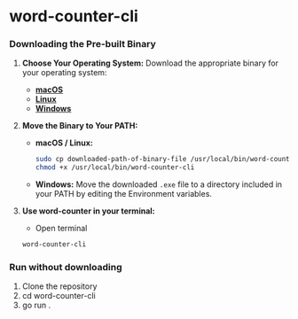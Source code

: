 # word-counter-cli

### Downloading the Pre-built Binary

1. **Choose Your Operating System:**
   Download the appropriate binary for your operating system:
   - **[macOS]([https://github.com/0-jagadeesh-0/word-counter-cli/releases/download/v0.1.0/word-counter-cli-darwin-amd64](https://github.com/0-jagadeesh-0/word-counter-cli/releases/download/v0.1.0/word-counter-cli-darwin-amd64.tar.gz))**
   - **[Linux](https://github.com/0-jagadeesh-0/word-counter-cli/releases/download/v0.1.0/word-counter-cli-linux-amd64)**
   - **[Windows](https://github.com/0-jagadeesh-0/word-counter-cli/releases/download/v0.1.0/word-counter-cli-windows-amd64.exe)** 

2. **Move the Binary to Your PATH:**
   - **macOS / Linux:**
     ```bash
     sudo cp downloaded-path-of-binary-file /usr/local/bin/word-counter-cli
     chmod +x /usr/local/bin/word-counter-cli
     ```
   - **Windows:**
     Move the downloaded `.exe` file to a directory included in your PATH by editing the Environment variables.

3. **Use word-counter in your terminal:**
   - Open terminal
   ```bash
   word-counter-cli
   ```

### Run without downloading
1. Clone the repository 
2. cd word-counter-cli
3. go run .
